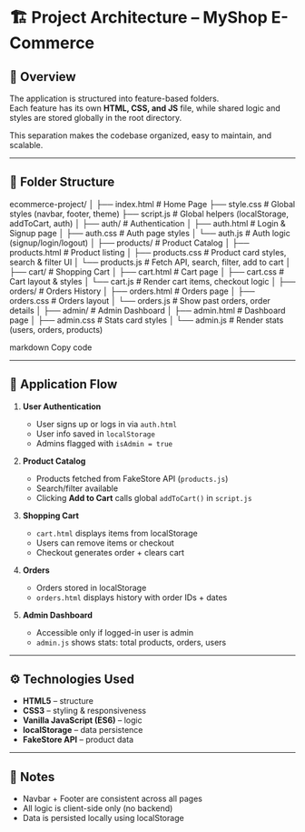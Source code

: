 # 🏗️ Project Architecture – MyShop E-Commerce

## 📌 Overview
The application is structured into feature-based folders.  
Each feature has its own **HTML, CSS, and JS** file, while shared logic and styles are stored globally in the root directory.

This separation makes the codebase organized, easy to maintain, and scalable.

---

## 📂 Folder Structure

ecommerce-project/
│
├── index.html # Home Page
├── style.css # Global styles (navbar, footer, theme)
├── script.js # Global helpers (localStorage, addToCart, auth)
│
├── auth/ # Authentication
│ ├── auth.html # Login & Signup page
│ ├── auth.css # Auth page styles
│ └── auth.js # Auth logic (signup/login/logout)
│
├── products/ # Product Catalog
│ ├── products.html # Product listing
│ ├── products.css # Product card styles, search & filter UI
│ └── products.js # Fetch API, search, filter, add to cart
│
├── cart/ # Shopping Cart
│ ├── cart.html # Cart page
│ ├── cart.css # Cart layout & styles
│ └── cart.js # Render cart items, checkout logic
│
├── orders/ # Orders History
│ ├── orders.html # Orders page
│ ├── orders.css # Orders layout
│ └── orders.js # Show past orders, order details
│
├── admin/ # Admin Dashboard
│ ├── admin.html # Dashboard page
│ ├── admin.css # Stats card styles
│ └── admin.js # Render stats (users, orders, products)

markdown
Copy code

---

## 🔄 Application Flow

1. **User Authentication**
   - User signs up or logs in via `auth.html`
   - User info saved in `localStorage`
   - Admins flagged with `isAdmin = true`

2. **Product Catalog**
   - Products fetched from FakeStore API (`products.js`)
   - Search/filter available
   - Clicking **Add to Cart** calls global `addToCart()` in `script.js`

3. **Shopping Cart**
   - `cart.html` displays items from localStorage
   - Users can remove items or checkout
   - Checkout generates order + clears cart

4. **Orders**
   - Orders stored in localStorage
   - `orders.html` displays history with order IDs + dates

5. **Admin Dashboard**
   - Accessible only if logged-in user is admin
   - `admin.js` shows stats: total products, orders, users

---

## ⚙️ Technologies Used
- **HTML5** – structure  
- **CSS3** – styling & responsiveness  
- **Vanilla JavaScript (ES6)** – logic  
- **localStorage** – data persistence  
- **FakeStore API** – product data  

---

## 📝 Notes
- Navbar + Footer are consistent across all pages  
- All logic is client-side only (no backend)  
- Data is persisted locally using localStorage